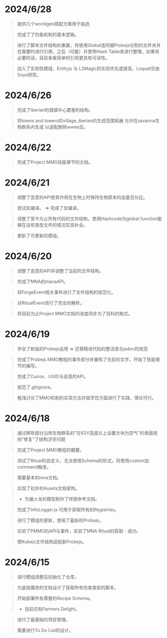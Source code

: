 # 2024/6/28
> 提供几个worldgen搭配方案用于挑选

> 完成了了钓鱼机制的基本逻辑。

> 进行了脚本文件结构的重置，将使用Global连同被Probejs分割的文件夹并在需要时进行引用，之后（可能）并使用Hash Table来进行整理，如果有必要的话，目前来看简单的引用更具有可读性。

> 加入了实验性模组，Entityjs 与 L2Magic的实验优先度提高，Loquat交由Soyo研究。

# 2024/6/26
> 完成了iberian的城镇中心要塞的结构。

> 将towns and towers的village_iberian的生成范围拓展 允许在savanna生物群系内生成 以适配删除wwee后。

# 2024/6/22
> 完成了Project MMO技能章节的文档。

# 2024/6/21
> 调整了恶意的API使其作用在生物上时保持生物原本的血量百分比。

> 尝试反编译。 => 完成了反编译。

> 调整了至今为止所有代码的文件结构，使用Hashcode为global.function能够在没有类型文件的情况实现补全。

> 更新了可更新的模组。

# 2024/6/20
> 调整了恶意的API并调整了当前的文件结构。

> 完成了MNA的manaAPI。

> 将ForgeEvent相关事件进行了文件结构的规范化。

> 对RitualEvent进行了完全的解析。

> 将目前为止Project MMO文档的进度同步为了百科的格式。

# 2024/6/19
> 学会了新版的Probejs运用 => 还需精进代码的整洁度与jsdoc的规范

> 完成了Probejs MMO教程的事件部分并重构了先前的文字，开始了技能章节的编写。

> 完成了Cuiros、UUID与恶意的API。 

> 规范了.gitignore。

> 粗浅讨论了MMO机制的实现方法并就烹饪方面进行了实践，理论可行。

# 2024/6/18
> 通过移除部分沿岸生物群系的"在63Y高度以上设置方块为空气"的表面规则"修复"了结构浮空问题

> 完成了Project MMO教程的概要。

> 测试了Ritual的自定义，无法使用Schema的形式，将使用custom加command触发。

> 需要基本的mna文档。 

> 实现了初步的Assets文档架构。
> - 为雄火龙的模型制作了样图参考文档。

> 完成了InfoLogger.js 可用于获取所有的Registries。

> 进行了模组的更新，使用了最新的Probejs。

> 实验了PMMO的API与事件，实验了MNA Ritual的获取 - 成功。 

> 使Kubejs文件结构适配新Probejs。

# 2024/6/15
> 进行模组调整后初始化了仓库。

> 为底层魔改的文档设计了获取所有伤害类型的脚本。

> 开始部署所有需要的Recipe Schema。
> - 目前仅有Farmers Delight。 

> 进行了最基础的项目管理。

> 需要进行To Do List的设计。 